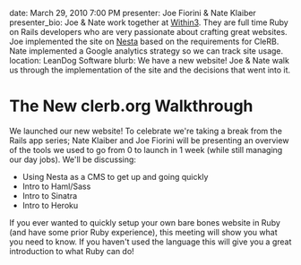 date: March 29, 2010 7:00 PM
presenter: Joe Fiorini & Nate Klaiber
presenter_bio: Joe & Nate work together at [Within3](http://www.within3.com). They are full time Ruby on Rails developers who are very passionate about crafting great websites. Joe implemented the site on [Nesta](http://effectif.com/nesta) based on the requirements for CleRB. Nate implemented a Google analytics strategy so we can track site usage.
location: LeanDog Software
blurb: We have a new website! Joe & Nate walk us through the implementation of the site and the decisions that went into it.

# The New clerb.org Walkthrough

We launched our new website! To celebrate we're taking a break from the Rails app series; Nate Klaiber and Joe Fiorini will be presenting an overview of the tools we used to go from 0 to launch in 1 week (while still managing our day jobs). We'll be discussing:

- Using Nesta as a CMS to get up and going quickly
- Intro to Haml/Sass
- Intro to Sinatra
- Intro to Heroku

If you ever wanted to quickly setup your own bare bones website in Ruby (and have some prior Ruby experience), this meeting will show you what you need to know. If you haven't used the language this will give you a great introduction to what Ruby can do!
